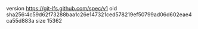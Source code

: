 version https://git-lfs.github.com/spec/v1
oid sha256:4c59d62f73288baa1c26e147321ced578219ef50799ad06d602eae4ca55d883a
size 15362
